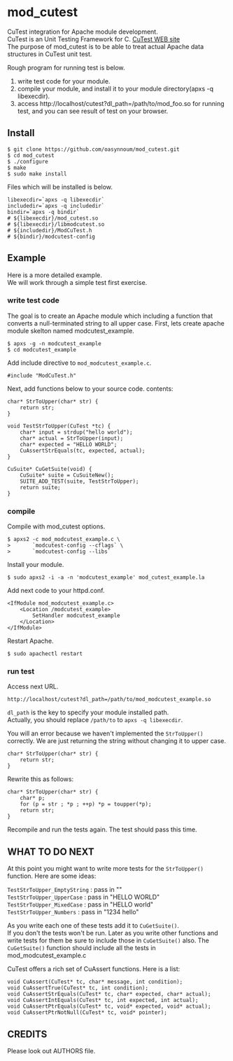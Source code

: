 mod_cutest
==============
CuTest integration for Apache module development.  
CuTest is an Unit Testing Framework for C.
[CuTest WEB site](http://cutest.sourceforge.net/)  
The purpose of mod_cutest is to be able to treat actual Apache data structures 
in CuTest unit test.

Rough program for running test is below.

1. write test code for your module.  
2. compile your module, and install it 
   to your module directory(apxs -q libexecdir).  
3. access http://localhost/cutest?dl_path=/path/to/mod_foo.so for running test, 
   and you can see result of test on your browser.

Install
--------------
    $ git clone https://github.com/oasynnoum/mod_cutest.git
    $ cd mod_cutest
    $ ./configure
    $ make
    $ sudo make install

Files which will be installed is below.

    libexecdir=`apxs -q libexecdir`
    includedir=`apxs -q includedir`
    bindir=`apxs -q bindir`
    # ${libexecdir}/mod_cutest.so
    # ${libexecdir}/libmodcutest.so
    # ${includedir}/ModCuTest.h
    # ${bindir}/modcutest-config

Example
--------------
Here is a more detailed example.  
We will work through a simple test first exercise.  

### write test code
The goal is to create an Apache module 
which including a function that converts a null-terminated string 
to all upper case.
First, lets create apache module skelton named modcutest_example.

    $ apxs -g -n modcutest_example
    $ cd modcutest_example

Add include directive to `mod_modcutest_example.c`.

    #include "ModCuTest.h"

Next, add functions below to your source code.
contents:

    char* StrToUpper(char* str) {
        return str;
    }

    void TestStrToUpper(CuTest *tc) {
        char* input = strdup("hello world");
        char* actual = StrToUpper(input);
        char* expected = "HELLO WORLD";
        CuAssertStrEquals(tc, expected, actual);
    }

    CuSuite* CuGetSuite(void) {
        CuSuite* suite = CuSuiteNew();
        SUITE_ADD_TEST(suite, TestStrToUpper);
        return suite;
    }

### compile
Compile with mod_cutest options.

    $ apxs2 -c mod_modcutest_example.c \
    >       `modcutest-config --cflags` \
    >       `modcutest-config --libs`
    
Install your module.

    $ sudo apxs2 -i -a -n 'modcutest_example' mod_cutest_example.la

Add next code to your httpd.conf.

    <IfModule mod_modcutest_example.c>
        <Location /modcutest_example>
            SetHandler modcutest_example
        </Location>
    </IfModule>

Restart Apache.

    $ sudo apachectl restart

### run test
Access next URL.

    http://localhost/cutest?dl_path=/path/to/mod_modcutest_example.so

`dl_path` is the key to specify your module installed path.  
Actually, you should replace `/path/to` to `apxs -q libexecdir`.

You will an error because we haven't implemented the `StrToUpper()` correctly.
We are just returning the string without changing it to upper case.

    char* StrToUpper(char* str) {
        return str;
    }

Rewrite this as follows:

    char* StrToUpper(char* str) {
        char* p;
        for (p = str ; *p ; ++p) *p = toupper(*p);
        return str;
    }

Recompile and run the tests again. The test should pass this time.

WHAT TO DO NEXT
--------------
At this point you might want to write more tests for the
`StrToUpper()` function. Here are some ideas:

`TestStrToUpper_EmptyString` : pass in ""  
`TestStrToUpper_UpperCase`   : pass in "HELLO WORLD"  
`TestStrToUpper_MixedCase`   : pass in "HELLO world"  
`TestStrToUpper_Numbers`     : pass in "1234 hello"

As you write each one of these tests add it to `CuGetSuite()`.  
If you don't the tests won't be run. Later as you write
other functions and write tests for them be sure to include those
in `CuGetSuite()` also. The `CuGetSuite()` function should
include all the tests in mod_modcutest_example.c

CuTest offers a rich set of CuAssert functions. Here is a list:

    void CuAssert(CuTest* tc, char* message, int condition);
    void CuAssertTrue(CuTest* tc, int condition);
    void CuAssertStrEquals(CuTest* tc, char* expected, char* actual);
    void CuAssertIntEquals(CuTest* tc, int expected, int actual);
    void CuAssertPtrEquals(CuTest* tc, void* expected, void* actual);
    void CuAssertPtrNotNull(CuTest* tc, void* pointer);

CREDITS
--------------
Please look out AUTHORS file.